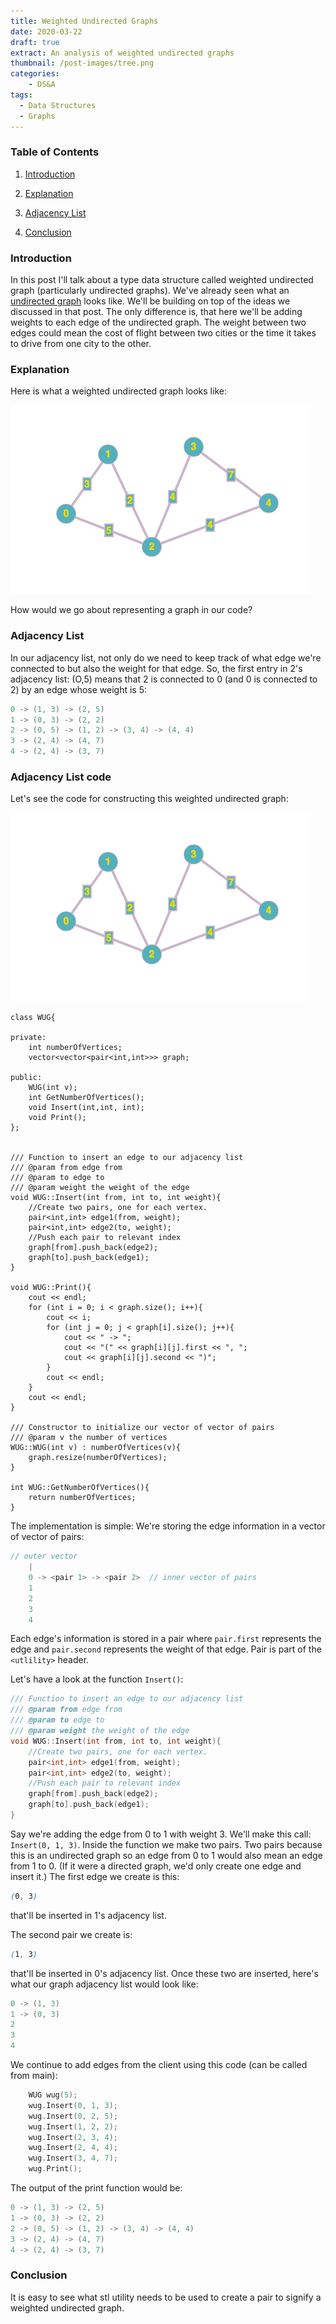 ```yaml
---
title: Weighted Undirected Graphs
date: 2020-03-22
draft: true
extract: An analysis of weighted undirected graphs
thumbnail: /post-images/tree.png
categories: 
    - DS&A
tags:
  - Data Structures
  - Graphs
---
```


### Table of Contents

1. [Introduction](#introduction)

2. [Explanation](#explanation)

3. [Adjacency List](#adjacency-list)

4. [Conclusion](#conclusion)

### Introduction

In this post I'll talk about a type data structure called weighted undirected graph (particularly undirected graphs). We've already seen what an [undirected graph](/undirected-graphs) looks like. We'll be building on top of the ideas we discussed in that post. The only difference is, that here we'll be adding weights to each edge of the undirected graph. The weight between two edges could mean the cost of flight between two cities or the time it takes to drive from one city to the other. 

### Explanation

Here is what a weighted undirected graph looks like:

![Weighted-Undirected-Graph](images/weightedundirectedgraph/graph-1.png)

How would we go about representing a graph in our code?

### Adjacency List

In our adjacency list, not only do we need to keep track of what edge we're connected to but also the weight for that edge. So, the first entry in 2's adjacency list: (O,5) means that 2 is connected to 0 (and 0 is connected to 2) by an edge whose weight is 5:

```cpp
0 -> (1, 3) -> (2, 5)
1 -> (0, 3) -> (2, 2)
2 -> (0, 5) -> (1, 2) -> (3, 4) -> (4, 4)
3 -> (2, 4) -> (4, 7)
4 -> (2, 4) -> (3, 7)
```

### Adjacency List code

Let's see the code for constructing this weighted undirected graph:

![Weighted-Undirected-Graph](images/weightedundirectedgraph/graph-1.png)

```cpp{numberLines: true}
class WUG{
  
private:
    int numberOfVertices;
    vector<vector<pair<int,int>>> graph;
    
public:
    WUG(int v);
    int GetNumberOfVertices();
    void Insert(int,int, int);
    void Print();
};


/// Function to insert an edge to our adjacency list
/// @param from edge from
/// @param to edge to
/// @param weight the weight of the edge
void WUG::Insert(int from, int to, int weight){
    //Create two pairs, one for each vertex.
    pair<int,int> edge1(from, weight);
    pair<int,int> edge2(to, weight);
    //Push each pair to relevant index
    graph[from].push_back(edge2);
    graph[to].push_back(edge1);
}

void WUG::Print(){
    cout << endl;
    for (int i = 0; i < graph.size(); i++){
        cout << i;
        for (int j = 0; j < graph[i].size(); j++){
            cout << " -> ";
            cout << "(" << graph[i][j].first << ", ";
            cout << graph[i][j].second << ")";
        }
        cout << endl;
    }
    cout << endl;
}

/// Constructor to initialize our vector of vector of pairs
/// @param v the number of vertices
WUG::WUG(int v) : numberOfVertices(v){
    graph.resize(numberOfVertices);
}

int WUG::GetNumberOfVertices(){
    return numberOfVertices;
}
```

The implementation is simple: We're storing the edge information in a vector of vector of pairs:

```cpp
// outer vector
    |
    0 -> <pair 1> -> <pair 2>  // inner vector of pairs 
    1
    2
    3
    4
```

Each edge's information is stored in a pair where ```pair.first``` represents the edge and ```pair.second``` represents the weight of that edge. Pair is part of the ```<utlility>``` header.

Let's have a look at the function `Insert()`:

```cpp {numberLines: 15}
/// Function to insert an edge to our adjacency list
/// @param from edge from
/// @param to edge to
/// @param weight the weight of the edge
void WUG::Insert(int from, int to, int weight){
    //Create two pairs, one for each vertex.
    pair<int,int> edge1(from, weight);
    pair<int,int> edge2(to, weight);
    //Push each pair to relevant index
    graph[from].push_back(edge2);
    graph[to].push_back(edge1);
}
```

Say we're adding the edge from 0 to 1 with weight 3. We'll make this call: ```Insert(0, 1, 3)```. Inside the function we make two pairs. Two pairs because this is an undirected graph so an edge from 0 to 1 would also mean an edge from 1 to 0. (If it were a directed graph, we'd only create one edge and insert it.) The first edge we create is this:

```css
(0, 3)
```

that'll be inserted in 1's adjacency list. 

The second pair we create is:

```css
(1, 3)
```

that'll be inserted in 0's adjacency list. Once these two are inserted, here's what our graph adjacency list would look like:

```cpp
0 -> (1, 3) 
1 -> (0, 3) 
2
3
4
```

We continue to add edges from the client using this code (can be called from main):

```cpp
    WUG wug(5);
    wug.Insert(0, 1, 3);
    wug.Insert(0, 2, 5);
    wug.Insert(1, 2, 2);
    wug.Insert(2, 3, 4);
    wug.Insert(2, 4, 4);
    wug.Insert(3, 4, 7);
    wug.Print();
```

The output of the print function would be:

```cpp
0 -> (1, 3) -> (2, 5)
1 -> (0, 3) -> (2, 2)
2 -> (0, 5) -> (1, 2) -> (3, 4) -> (4, 4)
3 -> (2, 4) -> (4, 7)
4 -> (2, 4) -> (3, 7)
```

### Conclusion

It is easy to see what stl utility needs to be used to create a pair to signify a weighted undirected graph.